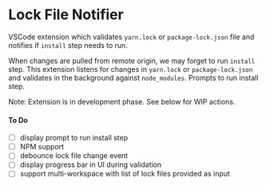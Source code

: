 # Lock File Notifier

VSCode extension which validates `yarn.lock` or `package-lock.json` file and
notifies if `install` step needs to run.

When changes are pulled from remote origin, we may forget to run `install`
step. This extension listens for changes in `yarn.lock` or `package-lock.json`
and validates in the background against `node_modules`. Prompts to run
install step.

Note: Extension is in development phase. See below for WIP actions.

#### To Do

- [ ] display prompt to run install step
- [ ] NPM support
- [ ] debounce lock file change event
- [ ] display progress bar in UI during validation
- [ ] support multi-workspace with list of lock files provided as input
